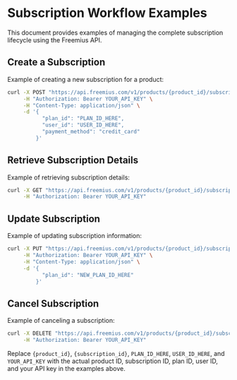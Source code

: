 # Subscription Workflow Examples

This document provides examples of managing the complete subscription lifecycle using the Freemius API.

## Create a Subscription

Example of creating a new subscription for a product:

```bash
curl -X POST "https://api.freemius.com/v1/products/{product_id}/subscriptions.json" \
     -H "Authorization: Bearer YOUR_API_KEY" \
     -H "Content-Type: application/json" \
     -d '{
           "plan_id": "PLAN_ID_HERE",
           "user_id": "USER_ID_HERE",
           "payment_method": "credit_card"
         }'
```

## Retrieve Subscription Details

Example of retrieving subscription details:

```bash
curl -X GET "https://api.freemius.com/v1/products/{product_id}/subscriptions/{subscription_id}.json" \
     -H "Authorization: Bearer YOUR_API_KEY"
```

## Update Subscription

Example of updating subscription information:

```bash
curl -X PUT "https://api.freemius.com/v1/products/{product_id}/subscriptions/{subscription_id}.json" \
     -H "Authorization: Bearer YOUR_API_KEY" \
     -H "Content-Type: application/json" \
     -d '{
           "plan_id": "NEW_PLAN_ID_HERE"
         }'
```

## Cancel Subscription

Example of canceling a subscription:

```bash
curl -X DELETE "https://api.freemius.com/v1/products/{product_id}/subscriptions/{subscription_id}.json" \
     -H "Authorization: Bearer YOUR_API_KEY"
```

Replace `{product_id}`, `{subscription_id}`, `PLAN_ID_HERE`, `USER_ID_HERE`, and `YOUR_API_KEY` with the actual product ID, subscription ID, plan ID, user ID, and your API key in the examples above.
